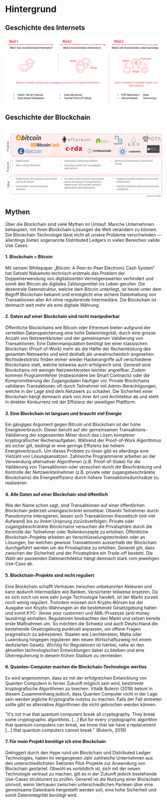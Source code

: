 # Hintergrund

## Geschichte des Internets



![Geschichte des Internets. In Anlehnung an Voshmgir \(2019\)](../../.gitbook/assets/history-of-the-internet.png)

## Geschichte der Blockchain

![Geschichte der Blockchain. In Anlehnung an Rauchs et al. \(2018\)](../../.gitbook/assets/historyofbc%20%281%29.png)

## Mythen

Über die Blockchain sind viele Mythen im Umlauf. Manche Unternehmen behaupten, mit ihren Blockchain-Lösungen die Welt verändern zu können. Die Blockchain Technologie lässt nicht all unsere Probleme verschwinden — allerdings bieten sogenannte Distributed Ledgers in vielen Bereichen valide Use Cases. 

#### 1. Blockchain = Bitcoin

Mit seinem Whitepaper „Bitcoin: A Peer-to-Peer Electronic Cash System” hat Satoshi Nakamoto technisch erstmals das Problem der Doppelverwendung von digitalisierten Vermögenswerten verhindert und somit den Bitcoin als digitales Zahlungsmittel ins Leben gerufen. Die dezentrale Datenstruktur, welche dem Bitcoin unterliegt, ist heute unter dem Begriff Blockchain bekannt und ermöglicht eine sichere Datenhaltung von Transaktionen aller Art ohne regulierende Intermediäre. Die Blockchain ist demnach weit mehr als eine digitale Währung.

#### 2. Daten auf einer Blockchain sind nicht manipulierbar

Öffentliche Blockchains wie Bitcoin oder Ethereum bieten aufgrund der verteilten Datenspeicherung eine hohe Datenintegrität, durch eine grosse Anzahl von Netzwerkknoten und der gemeinsamen Validierung von Transaktionen. Eine Datenmanipulation benötigt bei einer klassischen Blockchain \(Proof-of-Work\) mehr als die Hälfte der Rechenleistung des gesamten Netzwerks und wird deshalb als unwahrscheinlich angesehen. Nichtsdestotrotz finden immer wieder Hackerangriffe auf verschiedene Blockchains statt, welche teilweise auch erfolgreich sind. Generell sind Blockchains mit weniger Netzwerkknoten leichter angreifbar. Zudem kommen Programmfehler \(insbesondere bei Smart Contracts\) oder die Kompromittierung der Zugangsdaten häufiger vor. Private Blockchains validieren Transaktionen oft durch Teilnehmer mit Admin-Berechtigungen, welche in der Lage sind dem Netzwerk zu schaden. Die Sicherheit einer Blockchain hängt demnach stark von ihrer Art und Architektur ab und steht in direkter Konkurrenz mit der Effizienz der jeweiligen Plattform.

#### 3. Eine Blockchain ist langsam und braucht viel Energie

Ein gängiges Argument gegen Bitcoin und Blockchain ist der hohe Energieverbrauch. Dieser beruht auf der gemeinsamen Transaktions-Validierung der sogenannten Miner durch das Lösen komplexer kryptografischer Rechenaufgaben. Während der Proof-of-Work Algorithmus als sicher gilt, bedingt er eine geringe Effizienz bei hohem Energieverbrauch. Um dieses Problem zu lösen gibt es allerdings eine Vielzahl von Lösungsansätzen. Zahlreiche Programmierer arbeiten an der Verwendung alternativer Algorithmen \(z.B. Proof-of-Stake\) für die Validierung von Transaktionen oder versuchen durch die Beschränkung und Kontrolle der Netzwerkteilnehmer \(z.B. private oder zugangsbeschränkte Blockchains\) die Energieeffizienz durch höhere Transaktionsdurchsätze zu realisieren.

#### 4. Alle Daten auf einer Blockchain sind öffentlich

Wie der Name schon sagt, sind Transaktionen auf einer öffentlichen Blockchain jederzeit uneingeschränkt einsehbar. Obwohl Teilnehmer durch Pseudonyme interagieren, lassen sich Transaktionen theoretisch \(mit viel Aufwand\) bis zu ihrem Ursprung zurückverfolgen. Private oder zugangsbeschränkte Blockchains versuchen die Privatsphäre durch die Kontrolle der Teilnehmer oder Rollenkonzepte zu erhöhen. Öffentliche Blockchain-Projekte arbeiten an Verschlüsselungstechniken oder an Lösungen, bei welchen gewisse Transaktionen ausserhalb der Blockchain durchgeführt werden um die Privatsphäre zu erhöhen. Generell gilt, dass zwischen der Sicherheit und der Privatsphäre ein Trade-off besteht. Die Wahl der passenden Datenarchitektur hängt demnach stark vom jeweiligen Use-Case ab.

#### 5. Blockchain-Projekte sind nicht reguliert

Eine Blockchain schafft Vertrauen zwischen unbekannten Akteuren und kann dadurch Intermediäre wie Banken, Versicherer teilweise ersetzen. Da es sich noch um eine sehr junge Technologie handelt, ist der Markt zurzeit noch wenig reguliert. Trotzdem müssen sich Krypto-Börsen bei der Ausgabe von Krypto-Währungen an die bestehende Gesetzgebung halten und somit KYC- \(know your customer\) und AML-Prozesse \(anti money laundring\) einhalten. Regulatoren beobachten den Markt und setzen bereits erste Maßnahmen um. So möchten die Schweiz und auch Deutschland die bestehende Gesetzgebung punktuell anpassen, um offene Fragen pragmatisch zu adressieren. Staaten wie Liechtenstein, Malta oder Luxemburg hingegen regulieren den neuen Wirtschaftszweig mit einem dedizierten Gesetz. Wichtig für Regulatoren ist hierbei, nahe an den aktuellen technologischen Entwicklungen dabei zu bleiben und eine Überregulierung in diesem frühen Stadium zu vermeiden.

#### 6. Quanten-Computer machen die Blockchain-Technologie wertlos

Es wird angenommen, dass es mit der erfolgreichen Entwicklung von Quanten Computern in ferner Zukunft möglich sein wird, bestimmte kryptografische Algorithmen zu brechen. Vitalik Buterin \(2019\) betont in diesem Zusammenhang jedoch, dass Quanten Computer nicht in der Lage sein werden jegliche Kryptografie nutzlos zu machen. Falls der Fall eintreten sollte gibt es alternative Algorithmen die nicht gebrochen werden können.

 "It's not true that quantum computers break all cryptography. They break some cryptographic algorithms. \[...\] But for every cryptographic algorithm that quantum computers can break, we know that we have a replacement \[…\] that quantum computers cannot break." \(Buterin, 2019\)

#### 7. Für mein Projekt benötige ich eine Blockchain

Getriggert durch den Hype rund um Blockchain und Distributed Ledger Technologies, haben im vergangenen Jahr zahlreiche Unternehmen aus den unterschiedlichsten Sektoren Pilot-Projekte zur Anwendung von Blockchain gestartet. Obwohl es vorbildlich ist, sich mit der neuen Technologie vertraut zu machen, gilt es in der Zukunft jedoch bestehende Use-Cases strukturiert zu prüfen. Generell ist die Nutzung einer Blockchain sinnvoll, wenn Vertrauen zwischen unterschiedlichen Parteien über eine gemeinsame Datenbank hergestellt werden soll, eine hohe Sicherheit und somit Datenintegrität benötigt wird.



